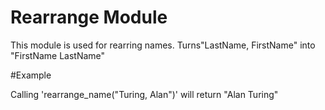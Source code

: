 Rearrange Module 
===================

This module is used for rearring names.
Turns"LastName, FirstName" into "FirstName LastName"

#Example

Calling 'rearrange_name("Turing, Alan")' will return "Alan Turing"
